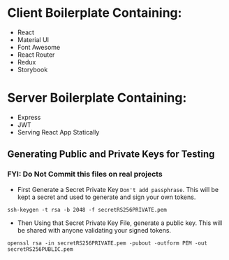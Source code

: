 # Client Boilerplate Containing:
* React
* Material UI
* Font Awesome
* React Router
* Redux
* Storybook

# Server Boilerplate Containing:
* Express
* JWT
* Serving React App Statically

## Generating Public and Private Keys for Testing
### FYI: Do Not Commit this files on real projects
* First Generate a Secret Private Key `Don't add passphrase`. This will be kept a secret and used to generate and sign your own tokens.

```
ssh-keygen -t rsa -b 2048 -f secretRS256PRIVATE.pem
```
* Then Using that Secret Private Key File, generate a public key. This will be shared with anyone validating your signed tokens.

```
openssl rsa -in secretRS256PRIVATE.pem -pubout -outform PEM -out secretRS256PUBLIC.pem
```

